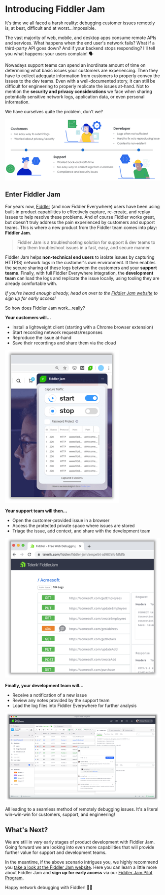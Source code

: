 # Introducing Fiddler Jam

It's time we all faced a harsh reality: debugging customer issues remotely is, at best, difficult and at worst...impossible.

The vast majority of web, mobile, and desktop apps consume remote APIs and services. What happens when the end user's network fails? What if a third-party API goes down? And if your backend stops responding? I'll tell you what happens: your users complain! 🗣️

Nowadays support teams can spend an inordinate amount of time on determining what basic issues your customers are experiencing. Then they have to collect adequate information from customers to properly convey the issues to the dev teams. Even with a well-documented story, it can still be difficult for engineering to properly replicate the issues at-hand. Not to mention the **security and privacy considerations** we face when sharing potentially sensitive network logs, application data, or even personal information.

We have ourselves quite the problem, don't we?

![problem with reporting remote issues](problem-statement.png)

## Enter Fiddler Jam

For years now, [Fiddler](https://www.telerik.com/fiddler) (and now Fiddler Everywhere) users have been using built-in product capabilities to effectively capture, re-create, and replay issues to help resolve these problems. And of course Fiddler works great, but doesn't truly address the pain experienced by customers and support teams. This is where a new product from the Fiddler team comes into play: **Fiddler Jam**.

> Fiddler Jam is a troubleshooting solution for support & dev teams to help them troubleshoot issues in a fast, easy, and secure manner.

Fiddler Jam helps **non-technical end users** to isolate issues by capturing HTTP(S) network logs in the customer's own environment. It then enables the secure sharing of these logs between the customers and your **support teams**. Finally, with full Fiddler Everywhere integration, the **development team** can load the logs and replicate the issue locally, using tooling they are already comfortable with.

*If you're heard enough already, head on over to the [Fiddler Jam website](https://www.telerik.com/fiddler-jam) to sign up for early access!*

So how does Fiddler Jam work...really?

**Your customers will...**

- Install a lightweight client (starting with a Chrome browser extension)
- Start recording network requests/responses
- Reproduce the issue at-hand
- Save their recordings and share them via the cloud

![fiddler jam customer](fiddler-jam-customer.png)

**Your support team will then...**

- Open the customer-provided issue in a browser
- Access the protected private space where issues are stored
- Triage the issue, add context, and share with the development team

![fiddler jam support team](fiddler-jam-support-team.png)

**Finally, your development team will...**

- Receive a notification of a new issue
- Review any notes provided by the support team
- Load the log files into Fiddler Everywhere for further analysis

![fiddler jam development team](fiddler-jam-development-team.png)

All leading to a seamless method of remotely debugging issues. It's a literal win-win-win for customers, support, and engineering!

## What's Next?

We are still in *very* early stages of product development with Fiddler Jam. Going forward we are looking into even more capabilities that will provide further value for support and development teams.

In the meantime, if the above scenario intrigues you, we highly recommend you [take a look at the Fiddler Jam website](https://www.telerik.com/fiddler-jam). Here you can learn a little more about Fiddler Jam and **sign up for early access** via our [Fiddler Jam Pilot Program](https://www.telerik.com/fiddler-jam#register).

Happy network debugging with Fiddler! 🚫🐛